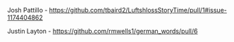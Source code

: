 Josh Pattillo - https://github.com/tbaird2/LuftshlossStoryTime/pull/1#issue-1174404862

Justin Layton - https://github.com/rmwells1/german_words/pull/6
